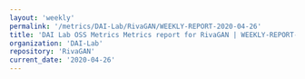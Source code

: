 ```yaml
---
layout: 'weekly'
permalink: '/metrics/DAI-Lab/RivaGAN/WEEKLY-REPORT-2020-04-26'
title: 'DAI Lab OSS Metrics Metrics report for RivaGAN | WEEKLY-REPORT-2020-04-26'
organization: 'DAI-Lab'
repository: 'RivaGAN'
current_date: '2020-04-26'
---
```

